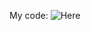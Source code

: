 My code: ![Here](https://colab.research.google.com/drive/1vdSQ82q6icahji4dSFaYinR060fcOwAb?fbclid=IwAR3-Yq2db8ntN1c_tms-wD6meKxuAF5O1EpbzJfCSg1AeUdCXOPloTEU9Uw)

